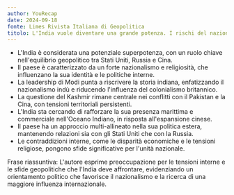 ```yaml
---
author: YouRecap
date: 2024-09-18
fonte: Limes Rivista Italiana di Geopolitica
titolo: L'India vuole diventare una grande potenza. I rischi del nazionalismo induista
---
```


- L'India è considerata una potenziale superpotenza, con un ruolo chiave nell'equilibrio geopolitico tra Stati Uniti, Russia e Cina.
- Il paese è caratterizzato da un forte nazionalismo e religiosità, che influenzano la sua identità e le politiche interne.
- La leadership di Modi punta a riscrivere la storia indiana, enfatizzando il nazionalismo indù e riducendo l'influenza del colonialismo britannico.
- La questione del Kashmir rimane centrale nei conflitti con il Pakistan e la Cina, con tensioni territoriali persistenti.
- L'India sta cercando di rafforzare la sua presenza marittima e commerciale nell'Oceano Indiano, in risposta all'espansione cinese.
- Il paese ha un approccio multi-allineato nella sua politica estera, mantenendo relazioni sia con gli Stati Uniti che con la Russia.
- Le contraddizioni interne, come le disparità economiche e le tensioni religiose, pongono sfide significative per l'unità nazionale.

Frase riassuntiva: L'autore esprime preoccupazione per le tensioni interne e le sfide geopolitiche che l'India deve affrontare, evidenziando un orientamento politico che favorisce il nazionalismo e la ricerca di una maggiore influenza internazionale.
